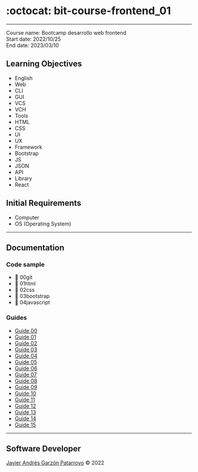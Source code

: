 # :octocat: bit-course-frontend_01
---
Course name: Bootcamp desarrollo web frontend  
Start date: 2022/10/25  
End date: 2023/03/10
## Learning Objectives
- English
- Web
- CLI
- GUI
- VCS
- VCH
- Tools
- HTML
- CSS
- UI
- UX
- Framework
- Bootstrap
- JS
- JSON
- API
- Library
- React
## Initial Requirements
- Computer
- OS (Operating System)
---
## Documentation
### Code sample
- :open_file_folder: 00git
- :open_file_folder: 01html
- :open_file_folder: 02css
- :open_file_folder: 03bootstrap
- :open_file_folder: 04javascript
### Guides
- [Guide 00](guide00.md)
- [Guide 01](guide01.md)
- [Guide 02](guide02.md)
- [Guide 03](guide03.md)
- [Guide 04](guide04.md)
- [Guide 05](guide05.md)
- [Guide 06](guide06.md)
- [Guide 07](guide07.md)
- [Guide 08](guide08.md)
- [Guide 09](guide09.md)
- [Guide 10](guide10.md)
- [Guide 11](guide11.md)
- [Guide 12](guide12.md)
- [Guide 13](guide13.md)
- [Guide 14](guide14.md)
- [Guide 15](guide15.md)
---
## Software Developer
[Javier Andrés Garzón Patarroyo](https://javierandresgp.com) :copyright: 2022
